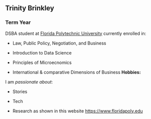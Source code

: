 ## Trinity Brinkley

### Term Year 

DSBA student at [Florida Polytechnic University](https://www.floridapoly.edu) currently enrolled in: 

- Law, Public Policy, Negotiation, and Business

- Introduction to Data Science

- Principles of Microecnomics

- International & comparative Dimensions of Business
**Hobbies:**

I am _passionate about_: 

- Stories

- Tech

- Research as shown in this website <https://www.floridapoly.edu>
